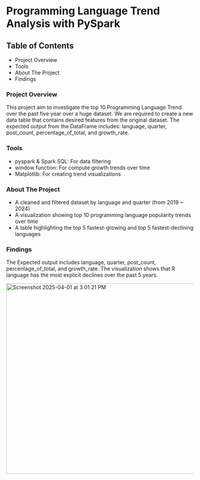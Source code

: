 # Programming Language Trend Analysis with PySpark

## Table of Contents
- Project Overview
- Tools
- About The Project
- Findings


### Project Overview
This project aim to investigate the top 10 Programming Language Trend over the past five year over a huge dataset. We are required to create a new data table that contains desired features from the original dataset. The expected output from the DataFrame includes: language, quarter, post_count, percentage_of_total, and growth_rate.

### Tools
- pyspark & Spark SQL: For data filtering
- window function: For compute growth trends over time
- Matplotlib: For creating trend visualizations

### About The Project
- A cleaned and filtered dataset by language and quarter (from 2019 ~ 2024)
- A visualization showing top 10 programming language popularity trends over time
- A table highlighting the top 5 fastest-growing and top 5 fastest-declining languages


### Findings
The Expected output includes language, quarter, post_count, percentage_of_total, and growth_rate.
The visualization shows that R language has the most explicit declines over the past 5 years.

<img width="511" alt="Screenshot 2025-04-01 at 3 01 21 PM" src="https://github.com/user-attachments/assets/cd26625a-efae-4435-a7e7-efddfbc1d96d" />



